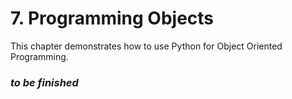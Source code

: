 # 7. Programming Objects

This chapter demonstrates how to use Python for Object Oriented Programming.

### _to be finished_